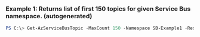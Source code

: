 ### Example 1: Returns list of first 150 topics for given Service Bus namespace. (autogenerated)
```powershell
PS C:\> Get-AzServiceBusTopic -MaxCount 150 -Namespace SB-Example1 -ResourceGroupName Default-ServiceBus-WestUS
```

